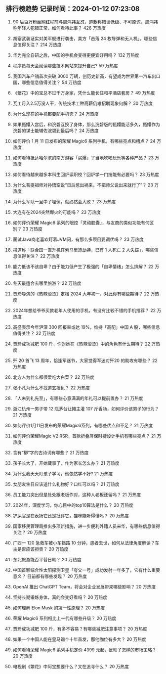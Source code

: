 
## 排行榜趋势 记录时间：2024-01-12 07:23:08
  
  1. 90 后百万粉丝网红程前与周鸿祎互怼，道歉称错误低级、不可原谅，周鸿祎称年轻人犯错正常，如何看待此事？ 426 万热度
    
  2. 胡塞武装证实对美军舰进行袭击，美方「击落 24 枚导弹和无人机」，哪些信息值得关注？ 214 万热度
    
  3. 华为完全自研之后，中国的手机会变得更便宜好用吗？ 132 万热度
    
  4. 程序员每天会阅读哪些技术网站来提升自己? 59 万热度
    
  5. 我国汽车产销首次突破 3000 万辆，创历史新高，有望成为世界第一汽车出口国，哪些信息值得关注？ 54 万热度
    
  6. 《繁花》中的宝总不过千万身家，凭什么能长住和平酒店套房？ 49 万热度
    
  7. 瓦工月入2.5万没人干，传统技术工种高薪仍难招聘现象何解？ 30 万热度
    
  8. 为什么现在的手机都要配手机壳？ 24 万热度
    
  9. 如果甄嬛入宫后，和浣碧互换了身体，那么浣碧版的甄嬛能活多久，甄嬛作为浣碧的谋士能辅佐浣碧到最后吗？ 24 万热度
    
  10. 如何评价 1 月 11 日发布的荣耀 Magic6 系列手机，有哪些亮点和槽点？ 24 万热度
    
  11. 如何看待抵达哈尔滨的南方游客「买爆」了当地吃喝玩乐等各种产品？ 23 万热度
    
  12. 如何看待越来越多本科生回炉读职校？回炉学一门技能有必要吗？ 23 万热度
    
  13. 为什么菩提祖师对孙悟空说“日后惹出祸来，不把师父说出来就行了”？ 23 万热度
    
  14. 为什么军队一旦中了埋伏，就必然会大败？ 23 万热度
    
  15. 大连有在2024突然爆火的可能吗？ 23 万热度
    
  16. 如何评价荣耀 Magic6 系列的眼控「灵动胶囊」，与友商的类似功能有何区别？ 23 万热度
    
  17. 面试Java岗老喜欢盯着JVM问，有那么多项目要调优吗？ 23 万热度
    
  18. 报道称「联合国一直升机在索马里遭劫持，已有 1 人死亡 2 人失踪」，哪些信息值得关注？ 22 万热度
    
  19. 能力低该不该自卑？由于能力低产生了极强的「自卑情绪」怎么排解？ 22 万热度
    
  20. 冬天最适合去哪里旅游？ 22 万热度
    
  21. 贾玲导演的《热辣滚烫》定档 2024 大年初一，对此你有哪些期待？ 22 万热度
    
  22. 2024年想给爷爷买款老年人使用的手机，有没有比较不错的手机推荐？ 22 万热度
    
  23. 高盛表示今年沪深 300 回报率或达 19%，维持「高配」中国 A 股，哪些信息值得关注？ 22 万热度
    
  24. 贾玲成功减肥 100 斤，你对她在《热辣滚烫》中的角色有什么期待？ 22 万热度
    
  25. 歼 20 首飞 13 周年，恰逢军迷节，大家觉得军迷对歼20 的助攻有哪些？ 22 万热度
    
  26. 北方人为什么都很爱吃大白菜？ 22 万热度
    
  27. 张小凡为什么不找道玄报仇？ 22 万热度
    
  28. 「人未到礼先至」，有哪些心意满满的年礼可以提前置办？ 21 万热度
    
  29. 浙江杭州一男子带 12 瓶茅台让摊主灌 107 斤香肠，如何评价该男子的行为？ 21 万热度
    
  30. 如何评价1月11日发布的荣耀Magic6系列，有哪些优点和不足？ 21 万热度
    
  31. 如何评价荣耀Magic V2 RSR，首款折叠屏保时捷设计手机有哪些亮点？ 21 万热度
    
  32. 含有“柳”字的古诗词有哪些？ 21 万热度
    
  33. 孩子长大了，开始藏事了，作为家长怎么办？ 21 万热度
    
  34. 为什么我天天盯孩子学习，他依然学不好? 21 万热度
    
  35. 女朋友生日应该送什么礼物好？口红可以吗？ 21 万热度
    
  36. 员工能力突出但是处处跟老板作对，这种人老板还留吗？ 21 万热度
    
  37. 2024年，深度学习，你心目中的top10算法是什么？ 20 万热度
    
  38. 铲屎官是在表扬它还是批评它，猫咪能听得懂吗？ 20 万热度
    
  39. 国家移民管理局推出多项新措施，进一步便利外籍人员来华，有哪些信息值得关注？ 20 万热度
    
  40. 广西一 120 急救车被小车挡路 10 分钟，患者去世，如何从法律角度解读？车主是否应该担责？ 20 万热度
    
  41. 东北旅游能否平替日韩？ 20 万热度
    
  42. 中国首颗综合性太阳探测卫星「夸父一号」成功发射一年多了，它有什么重要意义？ 目前都有哪些发现？ 20 万热度
    
  43. OpenAI 推出 ChatGPT Team，将会对企业发展带来哪些影响？ 20 万热度
    
  44. 坚持长期锻炼身体，真的会变好看吗？ 20 万热度
    
  45. 如何理解 Elon Musk 的第一性原理？ 20 万热度
    
  46. 荣耀 Magic6 系列相比上一代有哪些升级？ 20 万热度
    
  47. 贾玲成功减肥 100 斤，有多不容易？有哪些减肥注意事项？ 20 万热度
    
  48. 如果一个中国人能在皇马踢个十年首发，那他咖位有多大？ 20 万热度
    
  49. 如何看待荣耀 Magic6 系列手机定价 4399 元起，反映了怎样的市场策略？ 20 万热度
    
  50. 电视剧《繁花》中阿宝想要什么？又在追寻什么？ 20 万热度
    